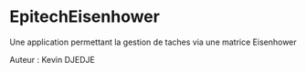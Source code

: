 # EpitechEisenhower
Une application permettant la gestion de taches via une matrice Eisenhower

Auteur : Kevin DJEDJE
